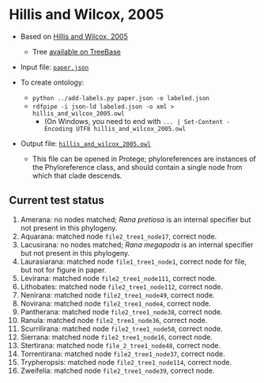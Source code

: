# Hillis and Wilcox, 2005

* Based on [Hillis and Wilcox, 2005](http://www.sciencedirect.com/science/article/pii/S1055790304003240)
  * Tree [available on TreeBase](https://treebase.org/treebase-web/search/study/trees.html?id=1269)

* Input file: [`paper.json`](paper.json)
* To create ontology:
  * `python ../add-labels.py paper.json -o labeled.json`
  * `rdfpipe -i json-ld labeled.json -o xml > hillis_and_wilcox_2005.owl`
    * (On Windows, you need to end with `... | Set-Content -Encoding UTF8 hillis_and_wilcox_2005.owl`

* Output file: [`hillis_and_wilcox_2005.owl`](hillis_and_wilcox_2005.owl)
  * This file can be opened in Protege; phyloreferences are instances of the 
    Phyloreference class, and should contain a single node from which that
    clade descends.

## Current test status

1. Amerana: no nodes matched; *Rana pretiosa* is an internal specifier but not present in this phylogeny.
2. Aquarana: matched node `file2_tree1_node17`, correct node.
3. Lacusirana: no nodes matched; *Rana megapoda* is an internal specifier but not present in this phylogeny.
4. Laurasiarana: matched node `file1_tree1_node1`, correct node for file, but not for figure in paper.
5. Levirana: matched node `file2_tree1_node111`, correct node.
6. Lithobates: matched node `file2_tree1_node112`, correct node.
7. Nenirana: matched node `file2_tree1_node49`, correct node.
8. Novirana: matched node `file2_tree1_node4`, correct node.
9. Pantherana: matched node `file2_tree1_node38`, correct node.
10. Ranula: matched node `file2_tree1_node36`, correct node.
11. Scurrilirana: matched node `file2_tree1_node50`, correct node.
12. Sierrana: matched node `file2_tree1_node16`, correct node.
13. Stertirana: matched node `file_2_tree1_node48`, correct node.
14. Torrentirana: matched node `file2_tree1_node37`, correct node.
15. Trypheropsis: matched node `file2_tree1_node114`, correct node.
16. Zweifelia: matched node `file2_tree1_node39`, correct node.
